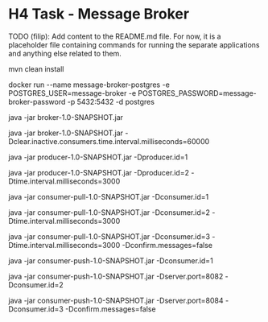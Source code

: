 # H4 Task - Message Broker
TODO (filip): Add content to the README.md file.
For now, it is a placeholder file containing commands for running the separate applications and
anything else related to them.

mvn clean install

docker run --name message-broker-postgres -e POSTGRES_USER=message-broker -e POSTGRES_PASSWORD=message-broker-password -p 5432:5432 -d postgres

java -jar broker-1.0-SNAPSHOT.jar

java -jar broker-1.0-SNAPSHOT.jar -Dclear.inactive.consumers.time.interval.milliseconds=60000

java -jar producer-1.0-SNAPSHOT.jar -Dproducer.id=1

java -jar producer-1.0-SNAPSHOT.jar -Dproducer.id=2 -Dtime.interval.milliseconds=3000

java -jar consumer-pull-1.0-SNAPSHOT.jar -Dconsumer.id=1

java -jar consumer-pull-1.0-SNAPSHOT.jar -Dconsumer.id=2 -Dtime.interval.milliseconds=3000

java -jar consumer-pull-1.0-SNAPSHOT.jar -Dconsumer.id=3 -Dtime.interval.milliseconds=3000  -Dconfirm.messages=false

java -jar consumer-push-1.0-SNAPSHOT.jar -Dconsumer.id=1

java -jar consumer-push-1.0-SNAPSHOT.jar -Dserver.port=8082 -Dconsumer.id=2

java -jar consumer-push-1.0-SNAPSHOT.jar -Dserver.port=8084 -Dconsumer.id=3 -Dconfirm.messages=false